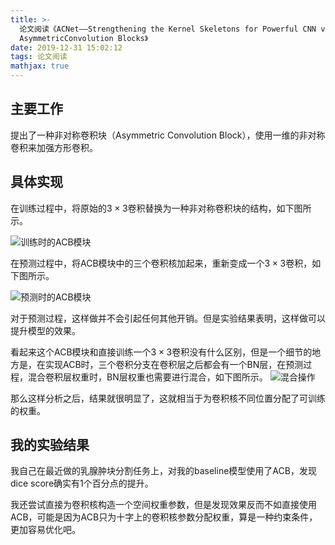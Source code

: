 ```yaml
---
title: >-
  论文阅读《ACNet——Strengthening the Kernel Skeletons for Powerful CNN via
  AsymmetricConvolution Blocks》
date: 2019-12-31 15:02:12
tags: 论文阅读
mathjax: true
---
```


## 主要工作
提出了一种非对称卷积块（Asymmetric Convolution Block），使用一维的非对称卷积来加强方形卷积。

## 具体实现
在训练过程中，将原始的$3 \times 3$卷积替换为一种非对称卷积块的结构，如下图所示。

![训练时的ACB模块](ACB_training.png)

在预测过程中，将ACB模块中的三个卷积核加起来，重新变成一个$3 \times 3$卷积，如下图所示。

![预测时的ACB模块](ACB_evaluating.png)

对于预测过程，这样做并不会引起任何其他开销。但是实验结果表明，这样做可以提升模型的效果。

看起来这个ACB模块和直接训练一个$3 \times 3$卷积没有什么区别，但是一个细节的地方是，在实现ACB时，三个卷积分支在卷积层之后都会有一个BN层，在预测过程，混合卷积层权重时，BN层权重也需要进行混合，如下图所示。
![混合操作](BN_fusion.png)

那么这样分析之后，结果就很明显了，这就相当于为卷积核不同位置分配了可训练的权重。

## 我的实验结果
我自己在最近做的乳腺肿块分割任务上，对我的baseline模型使用了ACB，发现dice score确实有1个百分点的提升。

我还尝试直接为卷积核构造一个空间权重参数，但是发现效果反而不如直接使用ACB，可能是因为ACB只为十字上的卷积核参数分配权重，算是一种约束条件，更加容易优化吧。
